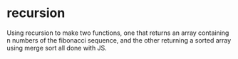 # recursion
Using recursion to make two functions, one that returns an array containing n numbers of the fibonacci sequence, and the other returning a sorted array using merge sort all done with JS.
